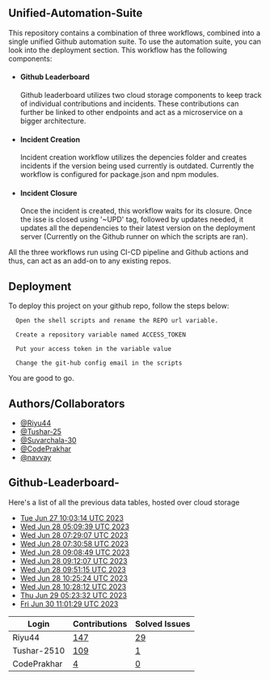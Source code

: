 
## Unified-Automation-Suite

This repository contains a combination of three workflows, combined into a single unified Github automation suite. To use the automation suite, you can look into the deployment section.
This workflow has the following components:
 - #### Github Leaderboard
   Github leaderboard utilizes two cloud storage components to keep track of individual contributions and incidents. These contributions can further be linked to other endpoints and act as a microservice on a bigger architecture.

- #### Incident Creation
  Incident creation workflow utilizes the depencies folder and creates incidents if the version being used currently is outdated. Currently the workflow is configured for package.json and npm modules.

- #### Incident Closure
  Once the incident is created, this workflow waits for its closure. Once the isse is closed using '~UPD' tag, followed by updates needed, it updates all the dependencies to their latest version on the deployment server (Currently on the Github runner on which the scripts are ran).

All the three workflows run using CI-CD pipeline and Github actions and thus, can act as an add-on to any existing repos.
## Deployment

To deploy this project on your github repo, follow the steps below:

```
  Open the shell scripts and rename the REPO url variable.
```
```
  Create a repository variable named ACCESS_TOKEN
```
```
  Put your access token in the variable value
```
```
  Change the git-hub config email in the scripts
```
You are good to go.
## Authors/Collaborators

- [@Riyu44](https://www.github.com/Riyu44)
- [@Tushar-25](https://github.com/Tushar-2510)
- [@Suvarchala-30](https://github.com/Suvarchala-30)
- [@CodePrakhar](https://github.com/CodePrakhar)
- [@navvay](https://github.com/navvay)


## Github-Leaderboard- 
Here's a list of all the previous data tables, hosted over cloud storage
- [Tue Jun 27 10:03:14 UTC 2023](https://us-central1-js-capstone-backend.cloudfunctions.net/api/games/rJolRAZEFEymHsugSTPL/scores/)
- [Wed Jun 28 05:09:39 UTC 2023](https://us-central1-js-capstone-backend.cloudfunctions.net/api/games/eF55weuWOKuMohABct2a/scores/)
- [Wed Jun 28 07:29:07 UTC 2023](https://us-central1-js-capstone-backend.cloudfunctions.net/api/games/0bvQIEFsiL3tvjWrSKcG/scores/)
- [Wed Jun 28 07:30:58 UTC 2023](https://us-central1-js-capstone-backend.cloudfunctions.net/api/games/QhhEgXRm9XKo3cANaXWU/scores/)
- [Wed Jun 28 09:08:49 UTC 2023](https://us-central1-js-capstone-backend.cloudfunctions.net/api/games/QYXQYvGizCzAFdzGfdCd/scores/)
- [Wed Jun 28 09:12:07 UTC 2023](https://us-central1-js-capstone-backend.cloudfunctions.net/api/games/ggw17MtHhpn3xWfSC4XR/scores/)
- [Wed Jun 28 09:51:15 UTC 2023](https://us-central1-js-capstone-backend.cloudfunctions.net/api/games/Dg22zwOnDzvCE8qiDdGL/scores/)
- [Wed Jun 28 10:25:24 UTC 2023](https://us-central1-js-capstone-backend.cloudfunctions.net/api/games/ROnBxRjBdZNwsh7chhPg/scores/)
- [Wed Jun 28 10:28:12 UTC 2023](https://us-central1-js-capstone-backend.cloudfunctions.net/api/games/0zmYif9vOaQi2MHiHhRL/scores/)
- [Thu Jun 29 05:23:32 UTC 2023](https://us-central1-js-capstone-backend.cloudfunctions.net/api/games/0RT0T6GlLnWkYxOAdt9O/scores/)
- [Fri Jun 30 11:01:29 UTC 2023](https://us-central1-js-capstone-backend.cloudfunctions.net/api/games/wo5tZbSzqaUxM9JePNdE/scores/)
<!--START_TABLE-->
| Login        | Contributions | Solved Issues |
| ------------ | ------------- | ------------- |
| Riyu44 | [147](https://github.com/Sopra-Banking-Software-Interns/Github-Leaderboard/commits?author=Riyu44) | [29](https://getpantry.cloud/apiv1/pantry/860a0c02-c763-41ca-9d31-ec787fc3202a/basket/Riyu44) |
| Tushar-2510 | [109](https://github.com/Sopra-Banking-Software-Interns/Github-Leaderboard/commits?author=Tushar-2510) | [1](https://getpantry.cloud/apiv1/pantry/860a0c02-c763-41ca-9d31-ec787fc3202a/basket/Tushar-2510) |
| CodePrakhar | [4](https://github.com/Sopra-Banking-Software-Interns/Github-Leaderboard/commits?author=CodePrakhar) | [0](https://getpantry.cloud/apiv1/pantry/860a0c02-c763-41ca-9d31-ec787fc3202a/basket/CodePrakhar) |
<!--END_TABLE-->
